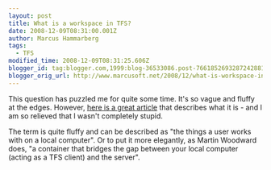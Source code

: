 ```yaml
---
layout: post
title: What is a workspace in TFS?
date: 2008-12-09T08:31:00.001Z
author: Marcus Hammarberg
tags:
  - TFS
modified_time: 2008-12-09T08:31:25.606Z
blogger_id: tag:blogger.com,1999:blog-36533086.post-7661852693287242881
blogger_orig_url: http://www.marcusoft.net/2008/12/what-is-workspace-in-tfs.html
---
```


This question has puzzled me for quite some time. It's so vague and fluffy at the edges. However, [here is a great article](http://www.woodwardweb.com/teamprise/000333.html) that describes what it is - and I am so relieved that I wasn't completely stupid.

The term is quite fluffy and can be described as "the things a user works with on a local computer". Or to put it more elegantly, as Martin Woodward does, "a container that bridges the gap between your local computer (acting as a TFS client) and the server".
